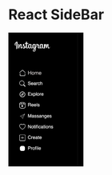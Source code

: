 # React SideBar

<img src="src/img/instaSide.png" alt="Описание вашего изображения" style="width: 150px; " />


